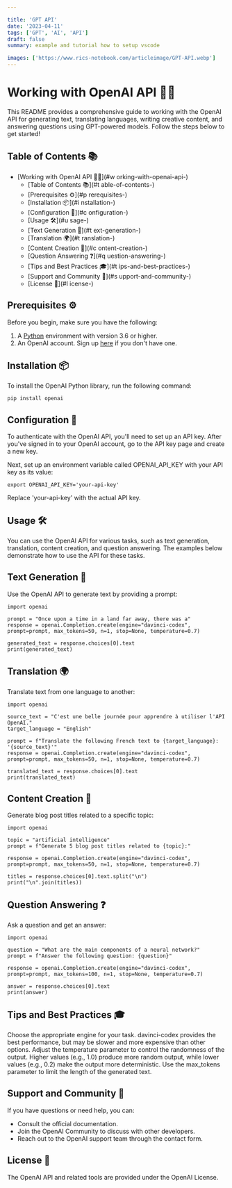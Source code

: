 ```yaml
---

title: 'GPT API'
date: '2023-04-11'
tags: ['GPT', 'AI', 'API']
draft: false
summary: example and tutorial how to setup vscode

images: ['https://www.rics-notebook.com/articleimage/GPT-API.webp']
---
```


# Working with OpenAI API 🚀🤖

This README provides a comprehensive guide to working with the OpenAI API for generating text, translating languages, writing creative content, and answering questions using GPT-powered models. Follow the steps below to get started!

## Table of Contents 📚

- [Working with OpenAI API 🚀🤖](#w   orking-with-openai-api-)
  - [Table of Contents 📚](#t   able-of-contents-)
  - [Prerequisites ⚙️](#p   rerequisites-️)
  - [Installation 📦](#i   nstallation-)
  - [Configuration 🔧](#c   onfiguration-)
  - [Usage 🛠️](#u   sage-️)
  - [Text Generation 📝](#t   ext-generation-)
  - [Translation 🌍](#t   ranslation-)
  - [Content Creation 🎨](#c   ontent-creation-)
  - [Question Answering ❓](#q   uestion-answering-)
  - [Tips and Best Practices 🎓](#t   ips-and-best-practices-)
  - [Support and Community 💬](#s   upport-and-community-)
  - [License 📄](#l   icense-)

## Prerequisites ⚙️

Before you begin, make sure you have the following:

1. A [Python](https://www.python.org/) environment with version 3.6 or higher.
2. An OpenAI account. Sign up [here](https://beta.openai.com/signup/) if you don't have one.

## Installation 📦

To install the OpenAI Python library, run the following command:

```
pip install openai

```

## Configuration 🔧

To authenticate with the OpenAI API, you'll need to set up an API key. After you've signed in to your OpenAI account, go to the API key page and create a new key.

Next, set up an environment variable called OPENAI_API_KEY with your API key as its value:

```
export OPENAI_API_KEY='your-api-key'
```

Replace 'your-api-key' with the actual API key.

## Usage 🛠️

You can use the OpenAI API for various tasks, such as text generation, translation, content creation, and question answering. The examples below demonstrate how to use the API for these tasks.

## Text Generation 📝

Use the OpenAI API to generate text by providing a prompt:

```
import openai

prompt = "Once upon a time in a land far away, there was a"
response = openai.Completion.create(engine="davinci-codex", prompt=prompt, max_tokens=50, n=1, stop=None, temperature=0.7)

generated_text = response.choices[0].text
print(generated_text)
```

## Translation 🌍

Translate text from one language to another:

```
import openai

source_text = "C'est une belle journée pour apprendre à utiliser l'API OpenAI."
target_language = "English"

prompt = f"Translate the following French text to {target_language}: '{source_text}'"
response = openai.Completion.create(engine="davinci-codex", prompt=prompt, max_tokens=50, n=1, stop=None, temperature=0.7)

translated_text = response.choices[0].text
print(translated_text)
```

## Content Creation 🎨

Generate blog post titles related to a specific topic:

```
import openai

topic = "artificial intelligence"
prompt = f"Generate 5 blog post titles related to {topic}:"

response = openai.Completion.create(engine="davinci-codex", prompt=prompt, max_tokens=50, n=1, stop=None, temperature=0.7)

titles = response.choices[0].text.split("\n")
print("\n".join(titles))
```

## Question Answering ❓

Ask a question and get an answer:

```
import openai

question = "What are the main components of a neural network?"
prompt = f"Answer the following question: {question}"

response = openai.Completion.create(engine="davinci-codex", prompt=prompt, max_tokens=100, n=1, stop=None, temperature=0.7)

answer = response.choices[0].text
print(answer)
```

## Tips and Best Practices 🎓

Choose the appropriate engine for your task. davinci-codex provides the best performance, but may be slower and more expensive than other options.
Adjust the temperature parameter to control the randomness of the output. Higher values (e.g., 1.0) produce more random output, while lower values (e.g., 0.2) make the output more deterministic.
Use the max_tokens parameter to limit the length of the generated text.

## Support and Community 💬

If you have questions or need help, you can:

- Consult the official documentation.
- Join the OpenAI Community to discuss with other developers.
- Reach out to the OpenAI support team through the contact form.

## License 📄

The OpenAI API and related tools are provided under the OpenAI License.
